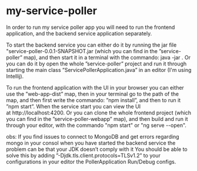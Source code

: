 # my-service-poller

In order to run my service poller app you will need to run the frontend application, and the backend service application separately.

To start the backend service you can either do it by running the jar file "service-poller-0.0.1-SNAPSHOT.jar (which you can find in the ”service-poller” map), and then start it in a terminal with the commando: java -jar <the path of the jar file>. Or you can do it by open the whole ”service-poller” project and run it through starting the main class ”ServicePollerApplication.java” in an editor (I'm using Intellij).

To run the frontend application with the UI in your browser you can either use the ”web-app-dist” map, then in your terminal go to the path of the map, and then first write the commando: ”npm install”, and then to run it ”npm start”. When the service start you can view the UI at http://localhost:4200. Or you can clone the whole frontend project (which you can find in the ”service-poller-webapp” map), and then build and run it through your editor, with the commando "npm start" or "ng serve --open". 

obs:  If you find issues to connect to MongoDB and get errors regarding mongo in your consol when you have started the backend service the problem can be that your JDK doesn’t comply with it You should be able to solve this by adding ”-Djdk.tls.client.protocols=TLSv1.2” to your configurations in your editor the PollerApplication Run/Debug configs.
